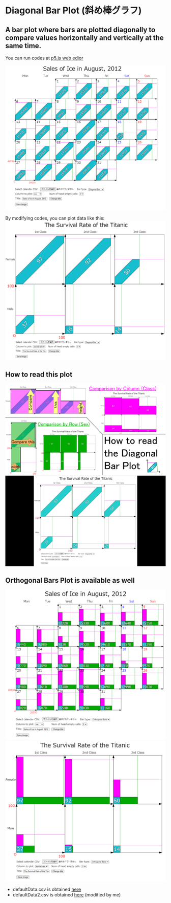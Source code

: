 # Diagonal Bar Plot (斜め棒グラフ)
## A bar plot where bars are plotted diagonally to compare values horizontally and vertically at the same time.
You can run codes at [p5.js web edior](https://editor.p5js.org/5246ra/sketches/MVviwFqSO)

![screenshot of a diagonal bar plot](images/defaultData_screenshot.png)

By modifying codes, you can plot data like this:
![screenshot of a diagonal bar plot 2](images/defaultData2_screenshot.png)

## How to read this plot
![image of how to read](images/how_to_read.png)
![gif of flipping plot](images/defaultData2_flip.gif)

## Orthogonal Bars Plot is available as well
![defaultData](images/defaultData-ortho.png)
![defaultData2](images/defaultData2-ortho.png)


- defaultData.csv is obtained [here](https://github.com/ytakefuji/ensemble-machine-learning/blob/master/ice.csv)
- defaultData2.csv is obtained [here](https://www.kaggle.com/code/ukveteran/pivot-tables-titanic-dataset-jma/notebook) (modified by me)